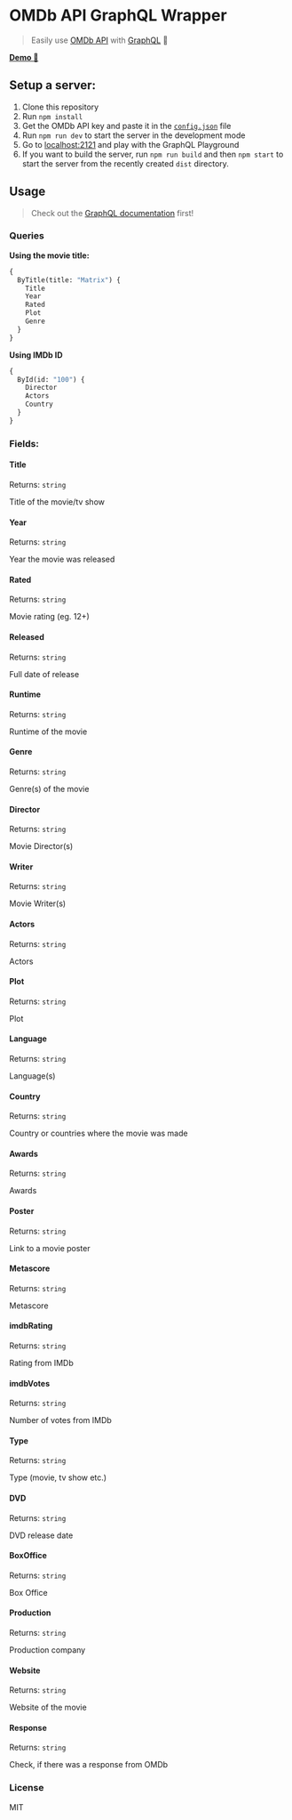 # OMDb API GraphQL Wrapper

> Easily use [OMDb API](http://www.omdbapi.com/) with [GraphQL](https://graphql.org/) :rocket:


**[Demo :wrench:](https://omdb-graphql.now.sh)**

## Setup a server:

1. Clone this repository
2. Run `npm install`
3. Get the OMDb API key and paste it in the [`config.json`](https://github.com/xxczaki/omdb-graphql-wrapper/blob/master/src/config.json) file
4. Run `npm run dev` to start the server in the development mode
5. Go to [localhost:2121](http://localhost:2121/) and play with the GraphQL Playground
6. If you want to build the server, run `npm run build` and then `npm start` to start the server from the recently created `dist` directory.

## Usage

> Check out the [GraphQL documentation](https://graphql.github.io/learn/) first!

### Queries

**Using the movie title:**

```graphql
{
  ByTitle(title: "Matrix") {
    Title
    Year
    Rated
    Plot
    Genre
  }
}
```

**Using IMDb ID**

```graphql
{
  ById(id: "100") {
    Director
    Actors
    Country
  }
}
```

### Fields:

#### Title

Returns: `string`

Title of the movie/tv show

#### Year

Returns: `string`

Year the movie was released

#### Rated

Returns: `string`

Movie rating (eg. 12+)

#### Released

Returns: `string`

Full date of release

#### Runtime

Returns: `string`

Runtime of the movie

#### Genre

Returns: `string`

Genre(s) of the movie

#### Director

Returns: `string`

Movie Director(s)

#### Writer

Returns: `string`

Movie Writer(s)

#### Actors

Returns: `string`

Actors

#### Plot

Returns: `string`

Plot

#### Language

Returns: `string`

Language(s)

#### Country

Returns: `string`

Country or countries where the movie was made

#### Awards

Returns: `string`

Awards

#### Poster

Returns: `string`

Link to a movie poster

#### Metascore

Returns: `string`

Metascore

#### imdbRating

Returns: `string`

Rating from IMDb

#### imdbVotes

Returns: `string`

Number of votes from IMDb

#### Type

Returns: `string`

Type (movie, tv show etc.)

#### DVD

Returns: `string`

DVD release date

#### BoxOffice

Returns: `string`

Box Office

#### Production

Returns: `string`

Production company

#### Website

Returns: `string`

Website of the movie

#### Response

Returns: `string`

Check, if there was a response from OMDb

### License 

MIT
